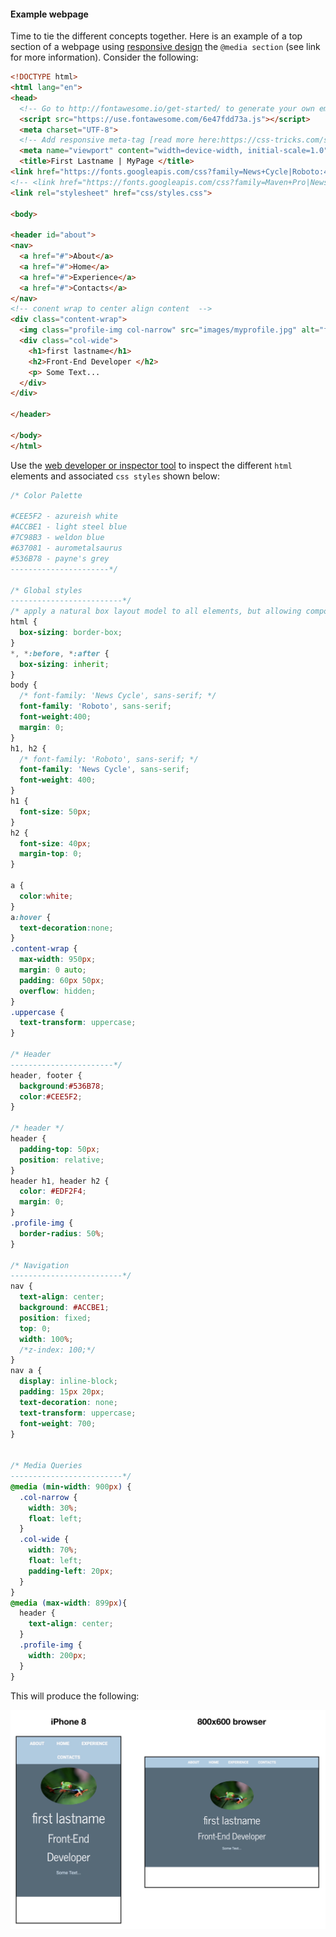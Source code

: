 #### Example webpage

Time to tie the different concepts together. Here is an example of a top section of a webpage using [responsive design](link) the `@media section` (see link for more information). Consider the following:

```html
<!DOCTYPE html>
<html lang="en">
<head>
  <!-- Go to http://fontawesome.io/get-started/ to generate your own embed code! -->
  <script src="https://use.fontawesome.com/6e47fdd73a.js"></script>
  <meta charset="UTF-8">
  <!-- Add responsive meta-tag [read more here:https://css-tricks.com/snippets/html/responsive-meta-tag/] -->
  <meta name="viewport" content="width=device-width, initial-scale=1.0">
  <title>First Lastname | MyPage </title>
<link href="https://fonts.googleapis.com/css?family=News+Cycle|Roboto:400,700&amp;subset=cyrillic,cyrillic-ext" rel="stylesheet">
<!-- <link href="https://fonts.googleapis.com/css?family=Maven+Pro|News+Cycle" rel="stylesheet"> -->
<link rel="stylesheet" href="css/styles.css">

<body>

<header id="about">
<nav>
  <a href="#">About</a>
  <a href="#">Home</a>
  <a href="#">Experience</a>
  <a href="#">Contacts</a>
</nav>
<!-- conent wrap to center align content  -->
<div class="content-wrap">
  <img class="profile-img col-narrow" src="images/myprofile.jpg" alt="first lastname">
  <div class="col-wide">
    <h1>first lastname</h1>
    <h2>Front-End Developer </h2>
    <p> Some Text...
  </div>
</div>

</header>

</body>
</html>
```
Use the [web developer or inspector tool](https://www.webnots.com/view-webpage-source-css-and-html-in-safari/) to inspect the different `html` elements and associated `css styles` shown below:

```css
/* Color Palette

#CEE5F2 - azureish white
#ACCBE1 - light steel blue
#7C98B3 - weldon blue
#637081 - aurometalsaurus
#536B78 - payne's grey
----------------------*/

/* Global styles
-------------------------*/
/* apply a natural box layout model to all elements, but allowing components to change */
html {
  box-sizing: border-box;
}
*, *:before, *:after {
  box-sizing: inherit;
}
body {
  /* font-family: 'News Cycle', sans-serif; */
  font-family: 'Roboto', sans-serif;
  font-weight:400;
  margin: 0;
}
h1, h2 {
  /* font-family: 'Roboto', sans-serif; */
  font-family: 'News Cycle', sans-serif;
  font-weight: 400;
}
h1 {
  font-size: 50px;
}
h2 {
  font-size: 40px;
  margin-top: 0;
}

a {
  color:white;
}
a:hover {
  text-decoration:none;
}
.content-wrap {
  max-width: 950px;
  margin: 0 auto;
  padding: 60px 50px;
  overflow: hidden;
}
.uppercase {
  text-transform: uppercase;
}

/* Header
-----------------------*/
header, footer {
  background:#536B78;
  color:#CEE5F2;
}

/* header */
header {
  padding-top: 50px;
  position: relative;
}
header h1, header h2 {
  color: #EDF2F4;
  margin: 0;
}
.profile-img {
  border-radius: 50%;
}

/* Navigation
-------------------------*/
nav {
  text-align: center;
  background: #ACCBE1;
  position: fixed;
  top: 0;
  width: 100%;
  /*z-index: 100;*/
}
nav a {
  display: inline-block;
  padding: 15px 20px;
  text-decoration: none;
  text-transform: uppercase;
  font-weight: 700;
}


/* Media Queries
-------------------------*/
@media (min-width: 900px) {
  .col-narrow {
    width: 30%;
    float: left;
  }
  .col-wide {
    width: 70%;
    float: left;
    padding-left: 20px;
  }
}
@media (max-width: 899px){
  header {
    text-align: center;
  }
  .profile-img {
    width: 200px;
  }
}
```
This will produce the following:

<img class="profile-img col-narrow" src="images/top-page-rd.jpeg" alt="first top page">

